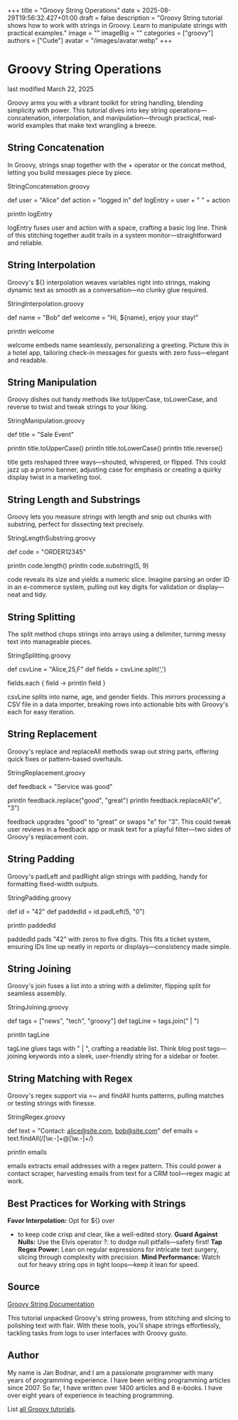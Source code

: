 +++
title = "Groovy String Operations"
date = 2025-08-29T19:56:32.427+01:00
draft = false
description = "Groovy String tutorial shows how to work with strings in Groovy. Learn to manipulate strings with practical examples."
image = ""
imageBig = ""
categories = ["groovy"]
authors = ["Cude"]
avatar = "/images/avatar.webp"
+++

# Groovy String Operations

last modified March 22, 2025

Groovy arms you with a vibrant toolkit for string handling, blending simplicity
with power. This tutorial dives into key string operations—concatenation,
interpolation, and manipulation—through practical, real-world examples that
make text wrangling a breeze.

## String Concatenation

In Groovy, strings snap together with the + operator or the
concat method, letting you build messages piece by piece.

StringConcatenation.groovy
  

def user = "Alice"
def action = "logged in"
def logEntry = user + " " + action

println logEntry

logEntry fuses user and action with a
space, crafting a basic log line. Think of this stitching together audit trails
in a system monitor—straightforward and reliable.

## String Interpolation

Groovy's ${} interpolation weaves variables right into strings,
making dynamic text as smooth as a conversation—no clunky glue required.

StringInterpolation.groovy
  

def name = "Bob"
def welcome = "Hi, ${name}, enjoy your stay!"

println welcome

welcome embeds name seamlessly, personalizing a
greeting. Picture this in a hotel app, tailoring check-in messages for guests
with zero fuss—elegant and readable.

## String Manipulation

Groovy dishes out handy methods like toUpperCase,
toLowerCase, and reverse to twist and tweak strings
to your liking.

StringManipulation.groovy
  

def title = "Sale Event"

println title.toUpperCase()
println title.toLowerCase()
println title.reverse()

title gets reshaped three ways—shouted, whispered, or flipped.
This could jazz up a promo banner, adjusting case for emphasis or creating a
quirky display twist in a marketing tool.

## String Length and Substrings

Groovy lets you measure strings with length and snip out chunks
with substring, perfect for dissecting text precisely.

StringLengthSubstring.groovy
  

def code = "ORDER12345"

println code.length()
println code.substring(5, 9)

code reveals its size and yields a numeric slice. Imagine parsing
an order ID in an e-commerce system, pulling out key digits for validation or
display—neat and tidy.

## String Splitting

The split method chops strings into arrays using a delimiter,
turning messy text into manageable pieces.

StringSplitting.groovy
  

def csvLine = "Alice,25,F"
def fields = csvLine.split(',')

fields.each { field -&gt;
    println field
}

csvLine splits into name, age, and gender fields. This mirrors
processing a CSV file in a data importer, breaking rows into actionable bits
with Groovy's each for easy iteration.

## String Replacement

Groovy's replace and replaceAll methods swap out
string parts, offering quick fixes or pattern-based overhauls.

StringReplacement.groovy
  

def feedback = "Service was good"

println feedback.replace("good", "great")
println feedback.replaceAll("e", "3")

feedback upgrades "good" to "great" or swaps "e" for "3". This
could tweak user reviews in a feedback app or mask text for a playful filter—two
sides of Groovy's replacement coin.

## String Padding

Groovy's padLeft and padRight align strings with
padding, handy for formatting fixed-width outputs.

StringPadding.groovy
  

def id = "42"
def paddedId = id.padLeft(5, "0")

println paddedId

paddedId pads "42" with zeros to five digits. This fits a ticket
system, ensuring IDs line up neatly in reports or displays—consistency made
simple.

## String Joining

Groovy's join fuses a list into a string with a delimiter,
flipping split for seamless assembly.

StringJoining.groovy
  

def tags = ["news", "tech", "groovy"]
def tagLine = tags.join(" | ")

println tagLine

tagLine glues tags with " | ", crafting a readable
list. Think blog post tags—joining keywords into a sleek, user-friendly string
for a sidebar or footer.

## String Matching with Regex

Groovy's regex support via =~ and findAll hunts
patterns, pulling matches or testing strings with finesse.

StringRegex.groovy
  

def text = "Contact: alice@site.com, bob@site.com"
def emails = text.findAll(/[\w\.-]+@[\w\.-]+/)

println emails

emails extracts email addresses with a regex pattern. This could
power a contact scraper, harvesting emails from text for a CRM tool—regex magic
at work.

## Best Practices for Working with Strings

**Favor Interpolation:** Opt for ${} over
+ to keep code crisp and clear, like a well-edited story.
**Guard Against Nulls:** Use the Elvis operator
?: to dodge null pitfalls—safety first!
**Tap Regex Power:** Lean on regular expressions for intricate
text surgery, slicing through complexity with precision.
**Mind Performance:** Watch out for heavy string ops in tight
loops—keep it lean for speed.

## Source

[Groovy String Documentation](https://groovy-lang.org/syntax.html)

This tutorial unpacked Groovy's string prowess, from stitching and slicing to
polishing text with flair. With these tools, you'll shape strings effortlessly,
tackling tasks from logs to user interfaces with Groovy gusto.

## Author

My name is Jan Bodnar, and I am a passionate programmer with many years of
programming experience. I have been writing programming articles since 2007. So
far, I have written over 1400 articles and 8 e-books. I have over eight years of
experience in teaching programming.

List [all Groovy tutorials](/all/#groovy).
